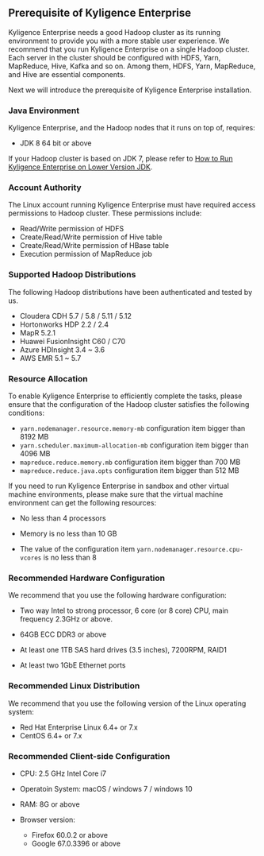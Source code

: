 ## Prerequisite of Kyligence Enterprise

Kyligence Enterprise needs a good Hadoop cluster as its running environment to provide you with a more stable user experience. We recommend that you run Kyligence Enterprise on a single Hadoop cluster. Each server in the cluster should be configured with HDFS, Yarn, MapReduce, Hive, Kafka and so on. Among them, HDFS, Yarn, MapReduce, and Hive are essential components.

Next we will introduce the prerequisite of Kyligence Enterprise installation.

### Java Environment

Kyligence Enterprise, and the Hadoop nodes that it runs on top of, requires:

- JDK 8 64 bit or above

If your Hadoop cluster is based on JDK 7, please refer to [How to Run Kyligence Enterprise on Lower Version JDK](about_low_version_jdk.en.md).

### Account Authority

The Linux account running Kyligence Enterprise must have required access permissions to Hadoop cluster. These permissions include:
* Read/Write permission of HDFS
* Create/Read/Write permission of Hive table
* Create/Read/Write permission of HBase table
* Execution permission of MapReduce job

### Supported Hadoop Distributions

The following Hadoop distributions have been authenticated and tested by us.

* Cloudera CDH 5.7 / 5.8 / 5.11 / 5.12	
* Hortonworks HDP 2.2 / 2.4
* MapR 5.2.1
* Huawei FusionInsight C60 / C70
* Azure HDInsight 3.4 ~ 3.6
* AWS EMR 5.1 ~ 5.7

### Resource Allocation

To enable Kyligence Enterprise to efficiently complete the tasks, please ensure that the configuration of the Hadoop cluster satisfies the following conditions:

* `yarn.nodemanager.resource.memory-mb` configuration item bigger than 8192 MB
* `yarn.scheduler.maximum-allocation-mb` configuration item bigger than 4096 MB
* `mapreduce.reduce.memory.mb` configuration item bigger than 700 MB
* `mapreduce.reduce.java.opts` configuration item bigger than 512 MB

If you need to run Kyligence Enterprise in sandbox and other virtual machine environments, please make sure that the virtual machine environment can get the following resources:

- No less than 4 processors

- Memory is no less than 10 GB

- The value of the configuration item `yarn.nodemanager.resource.cpu-vcores` is no less than 8


### Recommended Hardware Configuration
We recommend that you use the following hardware configuration:

- Two way Intel to strong processor, 6 core (or 8 core) CPU, main frequency 2.3GHz or above.

- 64GB ECC DDR3 or above

- At least one 1TB SAS hard drives (3.5 inches), 7200RPM, RAID1

- At least two 1GbE Ethernet ports

### Recommended Linux Distribution

We recommend that you use the following version of the Linux operating system:

- Red Hat Enterprise Linux 6.4+ or  7.x
- CentOS 6.4+ or 7.x

### Recommended Client-side Configuration
- CPU: 2.5 GHz Intel Core i7
- Operatoin System: macOS / windows 7 / windows 10
- RAM: 8G or above
- Browser version:

   + Firefox 60.0.2 or above
   + Google 67.0.3396 or above

